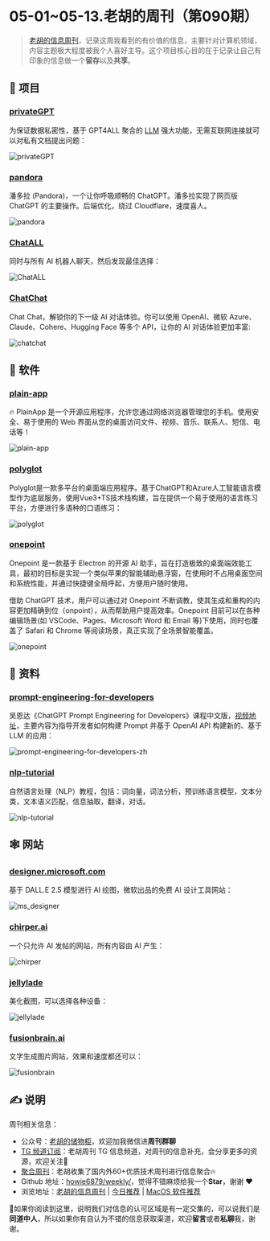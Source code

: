 # 05-01~05-13.老胡的周刊（第090期）

> [老胡的信息周刊](https://weekly.howie6879.com/)，记录这周我看到的有价值的信息，主要针对计算机领域，内容主题极大程度被我个人喜好主导。这个项目核心目的在于记录让自己有印象的信息做一个**留存**以及**共享**。

## 🎯 项目

### [privateGPT](https://github.com/imartinez/privateGPT)

为保证数据私密性，基于 GPT4ALL 聚合的 [LLM](https://github.com/nomic-ai/gpt4all) 强大功能，无需互联网连接就可以对私有文档提出问题：

![privateGPT](https://images-1252557999.file.myqcloud.com/uPic/privateGPT.png)

### [pandora](https://github.com/pengzhile/pandora)

潘多拉 (Pandora)，一个让你呼吸顺畅的 ChatGPT。潘多拉实现了网页版 ChatGPT 的主要操作。后端优化，绕过 Cloudflare，速度喜人。

![pandora](https://images-1252557999.file.myqcloud.com/uPic/pandora.png)

### [ChatALL](https://github.com/sunner/ChatALL)

同时与所有 AI 机器人聊天，然后发现最佳选择：

![ChatALL](https://images-1252557999.file.myqcloud.com/uPic/ChatALL.png)

### [ChatChat](https://github.com/okisdev/ChatChat)

Chat Chat，解锁你的下一级 AI 对话体验。你可以使用 OpenAI、微软 Azure、Claude、Cohere、Hugging Face 等多个 API，让你的 AI 对话体验更加丰富:

![chatchat](https://images-1252557999.file.myqcloud.com/uPic/chatchat.jpg)

## 🤖 软件

### [plain-app](https://github.com/ismartcoding/plain-app)

🔥 PlainApp 是一个开源应用程序，允许您通过网络浏览器管理您的手机。使用安全、易于使用的 Web 界面从您的桌面访问文件、视频、音乐、联系人、短信、电话等！

![plain-app](https://images-1252557999.file.myqcloud.com/uPic/plain-app.jpg)

### [polyglot](https://github.com/liou666/polyglot)

Polyglot是一款多平台的桌面端应用程序。基于ChatGPT和Azure人工智能语言模型作为底层服务，使用Vue3+TS技术栈构建，旨在提供一个易于使用的语言练习平台，方便进行多语种的口语练习：

![polyglot](https://images-1252557999.file.myqcloud.com/uPic/polyglot.png)

### [onepoint](https://github.com/onepointAI/onepoint)

Onepoint 是一款基于 Electron 的开源 AI 助手，旨在打造极致的桌面端效能工具，最初的目标是实现一个类似苹果的智能辅助悬浮窗，在使用时不占用桌面空间和系统性能，并通过快捷键全局呼起，方便用户随时使用。

借助 ChatGPT 技术，用户可以通过对 Onepoint 不断调教，使其生成和重构的内容更加精确到位（onpoint），从而帮助用户提高效率。Onepoint 目前可以在各种编辑场景(如 VSCode、Pages、Microsoft Word 和 Email 等)下使用，同时也覆盖了 Safari 和 Chrome 等阅读场景，真正实现了全场景智能覆盖。

![onepoint](https://images-1252557999.file.myqcloud.com/uPic/onepoint.jpg)

## 👀 资料

### [prompt-engineering-for-developers](https://github.com/datawhalechina/prompt-engineering-for-developers)

吴恩达《ChatGPT Prompt Engineering for Developers》课程中文版，[视频地址](https://www.bilibili.com/video/BV1Bo4y1A7FU)，主要内容为指导开发者如何构建 Prompt 并基于 OpenAI API 构建新的、基于 LLM 的应用：

![prompt-engineering-for-developers-zh](https://images-1252557999.file.myqcloud.com/uPic/prompt-engineering-for-developers-zh.jpeg)

### [nlp-tutorial](https://github.com/shibing624/nlp-tutorial)

自然语言处理（NLP）教程，包括：词向量，词法分析，预训练语言模型，文本分类，文本语义匹配，信息抽取，翻译，对话。

![nlp-tutorial](https://images-1252557999.file.myqcloud.com/uPic/nlp-tutorial.jpg)


## 🕸 网站

### [designer.microsoft.com](https://designer.microsoft.com/)

基于 DALL.E 2.5 模型进行 AI 绘图，微软出品的免费 AI 设计工具网站：

![ms_designer](https://images-1252557999.file.myqcloud.com/uPic/ms_designer.jpg)

### [chirper.ai](https://chirper.ai/zh)

一个只允许 AI 发帖的网站，所有内容由 AI 产生：

![chirper](https://images-1252557999.file.myqcloud.com/uPic/chirper.jpg)

### [jellylade](https://app.jellylade.com/)

美化截图，可以选择各种设备：

![jellylade](https://images-1252557999.file.myqcloud.com/uPic/jellylade.jpg)

### [fusionbrain.ai](https://fusionbrain.ai/diffusion)

文字生成图片网站，效果和速度都还可以：

![fusionbrain](https://images-1252557999.file.myqcloud.com/uPic/fusionbrain.jpg)

## ✍️ 说明

周刊相关信息：

- 公众号：[老胡的储物柜](https://images-1252557999.file.myqcloud.com/uPic/ETIbMe.jpg)，欢迎加我微信进**周刊群聊**
- [TG 频道订阅](https://t.me/howie_weekly)：老胡周刊 TG 信息频道，对周刊的信息补充，会分享更多的资源，欢迎关注👏
- [聚合周刊](https://www.fre321.com/weekly)：老胡收集了国内外60+优质技术周刊进行信息聚合🔥
- Github 地址：[howie6879/weekly/](https://github.com/howie6879/weekly/)，觉得不错麻烦给我一个**Star**，谢谢 ❤️
- 浏览地址：[老胡的信息周刊](https://weekly.howie6879.com) | [今日推荐](https://weekly.howie6879.com/recommend/index.html) | [MacOS 软件推荐](https://weekly.howie6879.com/soft/mac.html)

🙌如果你阅读到这里，说明我们对信息的认可区域是有一定交集的，可以说我们是**同道中人**，所以如果你有自认为不错的信息获取渠道，欢迎**留言**或者**私聊**我，谢谢。
